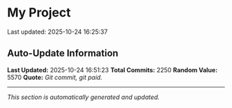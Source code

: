 # My Project


Last updated: 2025-10-24 16:25:37

















































































































































































































































































































































































































































































































































































































































































































































































































































































































































































































































































































































































































































































































































































































































































































































































































































































































































































































































































































































































































































































































































































































































































































































































































































































































































































































































































































































## Auto-Update Information

**Last Updated:** 2025-10-24 16:51:23
**Total Commits:** 2250
**Random Value:** 5570
**Quote:** _Git commit, git paid._

---
_This section is automatically generated and updated._